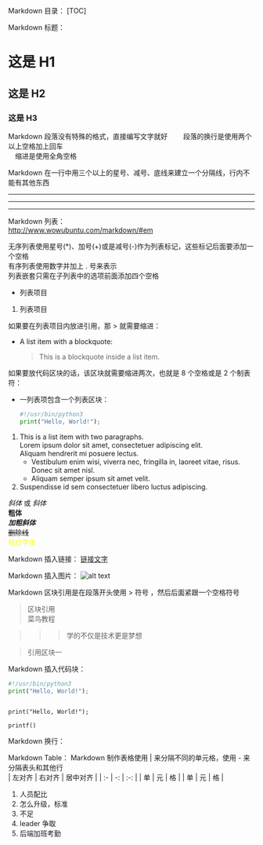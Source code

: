 Markdown 目录：
[TOC]

Markdown 标题：
# 这是 H1
## 这是 H2
### 这是 H3

Markdown 段落没有特殊的格式，直接编写文字就好　　
段落的换行是使用两个以上空格加上回车  
　缩进是使用全角空格

Markdown 在一行中用三个以上的星号、减号、底线来建立一个分隔线，行内不能有其他东西  
***
---
___

Markdown 列表：  
http://www.wowubuntu.com/markdown/#em

无序列表使用星号(*)、加号(+)或是减号(-)作为列表标记，这些标记后面要添加一个空格  
有序列表使用数字并加上 . 号来表示  
列表嵌套只需在子列表中的选项前面添加四个空格  
- 列表项目
1. 列表项目

如果要在列表项目内放进引用，那 > 就需要缩进：
* A list item with a blockquote:  
    > This is a blockquote
    > inside a list item.

如果要放代码区块的话，该区块就需要缩进两次，也就是 8 个空格或是 2 个制表符：
*   一列表项包含一个列表区块：  
    ```python
    #!/usr/bin/python3
    print("Hello, World!");
    ```
1.  This is a list item with two paragraphs.   
    Lorem ipsum dolor sit amet, consectetuer adipiscing elit.   
    Aliquam hendrerit mi posuere lectus.  
    * Vestibulum enim wisi, viverra nec, fringilla in, laoreet
    vitae, risus. Donec sit amet nisl. 
    * Aliquam semper ipsum sit amet velit.
2.  Suspendisse id sem consectetuer libero luctus adipiscing.

*斜体* 或 _斜体_  
**粗体**  
***加粗斜体***  
~~删除线~~  
<font color='yellow'>标红字体 </font>

Markdown 插入链接：
[链接文字](链接网址 "标题")

Markdown 插入图片：
![alt text](https://fanyi.baidu.com/favicon.ico "title")

Markdown 区块引用是在段落开头使用 > 符号 ，然后后面紧跟一个空格符号  
> 区块引用  
> 菜鸟教程  

>>> 学的不仅是技术更是梦想  

<blockquote>引用区块一</blockquote>

Markdown 插入代码块：
```python
#!/usr/bin/python3
print("Hello, World!");
```  
<code> 
print("Hello, World!");
</code> 

`printf()`

Markdown 换行：
<br>

<!--哈哈我是注释，不会在浏览器中显示。-->

Markdown Table：
Markdown 制作表格使用 | 来分隔不同的单元格，使用 - 来分隔表头和其他行  
| 左对齐    | 右对齐     | 居中对齐   |
| :-        | -:        | :-:       |
| 单        | 元        | 格        |
| 单        | 元        | 格        |

1. 人员配比
2. 怎么升级，标准
3. 不足
4. leader 争取
5. 后端加班考勤



